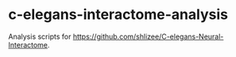 # c-elegans-interactome-analysis
Analysis scripts for https://github.com/shlizee/C-elegans-Neural-Interactome.
